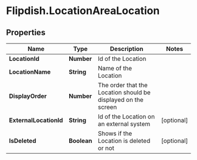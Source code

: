 # Flipdish.LocationAreaLocation

## Properties

Name | Type | Description | Notes
------------ | ------------- | ------------- | -------------
**LocationId** | **Number** | Id of the Location | 
**LocationName** | **String** | Name of the Location | 
**DisplayOrder** | **Number** | The order that the Location should be displayed on the screen | 
**ExternalLocationId** | **String** | Id of the Location on an external system | [optional] 
**IsDeleted** | **Boolean** | Shows if the Location is deleted or not | [optional] 


